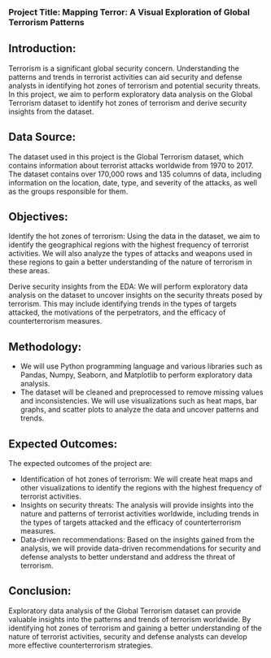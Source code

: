 ### Project Title: Mapping Terror: A Visual Exploration of Global Terrorism Patterns

## Introduction:
Terrorism is a significant global security concern. Understanding the patterns and trends in terrorist activities can aid security and defense analysts in identifying hot zones of terrorism and potential security threats. In this project, we aim to perform exploratory data analysis on the Global Terrorism dataset to identify hot zones of terrorism and derive security insights from the dataset.

## Data Source:
The dataset used in this project is the Global Terrorism dataset, which contains information about terrorist attacks worldwide from 1970 to 2017. The dataset contains over 170,000 rows and 135 columns of data, including information on the location, date, type, and severity of the attacks, as well as the groups responsible for them.

## Objectives:

Identify the hot zones of terrorism: Using the data in the dataset, we aim to identify the geographical regions with the highest frequency of terrorist activities. We will also analyze the types of attacks and weapons used in these regions to gain a better understanding of the nature of terrorism in these areas.

Derive security insights from the EDA: We will perform exploratory data analysis on the dataset to uncover insights on the security threats posed by terrorism. This may include identifying trends in the types of targets attacked, the motivations of the perpetrators, and the efficacy of counterterrorism measures.

## Methodology:
* We will use Python programming language and various libraries such as Pandas, Numpy, Seaborn, and Matplotlib to perform exploratory data analysis. 
* The dataset will be cleaned and preprocessed to remove missing values and inconsistencies. We will use visualizations such as heat maps, bar graphs, and scatter plots to analyze the data and uncover patterns and trends.

## Expected Outcomes:
The expected outcomes of the project are:

* Identification of hot zones of terrorism: We will create heat maps and other visualizations to identify the regions with the highest frequency of terrorist activities.
* Insights on security threats: The analysis will provide insights into the nature and patterns of terrorist activities worldwide, including trends in the types of targets attacked and the efficacy of counterterrorism measures.
* Data-driven recommendations: Based on the insights gained from the analysis, we will provide data-driven recommendations for security and defense analysts to better understand and address the threat of terrorism.

## Conclusion:
Exploratory data analysis of the Global Terrorism dataset can provide valuable insights into the patterns and trends of terrorism worldwide. By identifying hot zones of terrorism and gaining a better understanding of the nature of terrorist activities, security and defense analysts can develop more effective counterterrorism strategies.
